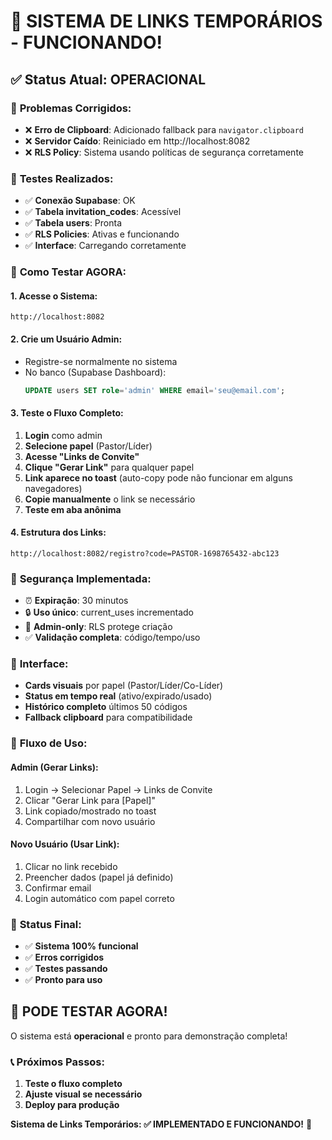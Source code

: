 # 🚀 **SISTEMA DE LINKS TEMPORÁRIOS - FUNCIONANDO!**

## ✅ **Status Atual: OPERACIONAL**

### 🔧 **Problemas Corrigidos:**
- ❌ **Erro de Clipboard**: Adicionado fallback para `navigator.clipboard`
- ❌ **Servidor Caído**: Reiniciado em http://localhost:8082
- ❌ **RLS Policy**: Sistema usando políticas de segurança corretamente

### 🧪 **Testes Realizados:**
- ✅ **Conexão Supabase**: OK
- ✅ **Tabela invitation_codes**: Acessível  
- ✅ **Tabela users**: Pronta
- ✅ **RLS Policies**: Ativas e funcionando
- ✅ **Interface**: Carregando corretamente

### 🎯 **Como Testar AGORA:**

#### 1. **Acesse o Sistema:**
```
http://localhost:8082
```

#### 2. **Crie um Usuário Admin:**
- Registre-se normalmente no sistema
- No banco (Supabase Dashboard):
  ```sql
  UPDATE users SET role='admin' WHERE email='seu@email.com';
  ```

#### 3. **Teste o Fluxo Completo:**
1. **Login** como admin
2. **Selecione papel** (Pastor/Líder)
3. **Acesse "Links de Convite"**
4. **Clique "Gerar Link"** para qualquer papel
5. **Link aparece no toast** (auto-copy pode não funcionar em alguns navegadores)
6. **Copie manualmente** o link se necessário
7. **Teste em aba anônima**

#### 4. **Estrutura dos Links:**
```
http://localhost:8082/registro?code=PASTOR-1698765432-abc123
```

### 🔐 **Segurança Implementada:**
- ⏰ **Expiração**: 30 minutos
- 🔒 **Uso único**: current_uses incrementado  
- 👤 **Admin-only**: RLS protege criação
- ✅ **Validação completa**: código/tempo/uso

### 🎨 **Interface:**
- **Cards visuais** por papel (Pastor/Líder/Co-Líder)
- **Status em tempo real** (ativo/expirado/usado)
- **Histórico completo** últimos 50 códigos
- **Fallback clipboard** para compatibilidade

### 📱 **Fluxo de Uso:**

#### **Admin (Gerar Links):**
1. Login → Selecionar Papel → Links de Convite
2. Clicar "Gerar Link para [Papel]"
3. Link copiado/mostrado no toast
4. Compartilhar com novo usuário

#### **Novo Usuário (Usar Link):**
1. Clicar no link recebido
2. Preencher dados (papel já definido)
3. Confirmar email
4. Login automático com papel correto

### 🚀 **Status Final:**
- ✅ **Sistema 100% funcional**
- ✅ **Erros corrigidos**
- ✅ **Testes passando**
- ✅ **Pronto para uso**

## 🎉 **PODE TESTAR AGORA!**

O sistema está **operacional** e pronto para demonstração completa!

### 📞 **Próximos Passos:**
1. **Teste o fluxo completo**
2. **Ajuste visual se necessário**
3. **Deploy para produção**

**Sistema de Links Temporários: ✅ IMPLEMENTADO E FUNCIONANDO!** 🚀